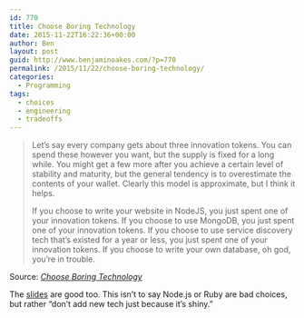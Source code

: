 ```yaml
---
id: 770
title: Choose Boring Technology
date: 2015-11-22T16:22:36+00:00
author: Ben
layout: post
guid: http://www.benjaminoakes.com/?p=770
permalink: /2015/11/22/choose-boring-technology/
categories:
  - Programming
tags:
  - choices
  - engineering
  - tradeoffs
---
```

> Let&#8217;s say every company gets about three innovation tokens. You can spend these however you want, but the supply is fixed for a long while. You might get a few more after you achieve a certain level of stability and maturity, but the general tendency is to overestimate the contents of your wallet. Clearly this model is approximate, but I think it helps.
> 
> If you choose to write your website in NodeJS, you just spent one of your innovation tokens. If you choose to use MongoDB, you just spent one of your innovation tokens. If you choose to use service discovery tech that&#8217;s existed for a year or less, you just spent one of your innovation tokens. If you choose to write your own database, oh god, you&#8217;re in trouble.

Source: _[Choose Boring Technology](http://mcfunley.com/choose-boring-technology)_

The <a href="http://mcfunley.com/choose-boring-technology-slides" target="_blank">slides</a> are good too. This isn&#8217;t to say Node.js or Ruby are bad choices, but rather &#8220;don&#8217;t add new tech just because it&#8217;s shiny.&#8221;